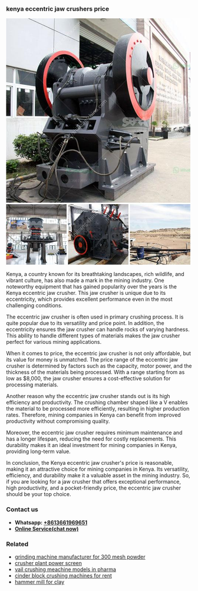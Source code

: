 <h3>kenya eccentric jaw crushers price</h3><img src='1703042129.jpg' alt=''><p>Kenya, a country known for its breathtaking landscapes, rich wildlife, and vibrant culture, has also made a mark in the mining industry. One noteworthy equipment that has gained popularity over the years is the Kenya eccentric jaw crusher. This jaw crusher is unique due to its eccentricity, which provides excellent performance even in the most challenging conditions.</p><p>The eccentric jaw crusher is often used in primary crushing process. It is quite popular due to its versatility and price point. In addition, the eccentricity ensures the jaw crusher can handle rocks of varying hardness. This ability to handle different types of materials makes the jaw crusher perfect for various mining applications.</p><p>When it comes to price, the eccentric jaw crusher is not only affordable, but its value for money is unmatched. The price range of the eccentric jaw crusher is determined by factors such as the capacity, motor power, and the thickness of the materials being processed. With a range starting from as low as $8,000, the jaw crusher ensures a cost-effective solution for processing materials.</p><p>Another reason why the eccentric jaw crusher stands out is its high efficiency and productivity. The crushing chamber shaped like a V enables the material to be processed more efficiently, resulting in higher production rates. Therefore, mining companies in Kenya can benefit from improved productivity without compromising quality.</p><p>Moreover, the eccentric jaw crusher requires minimum maintenance and has a longer lifespan, reducing the need for costly replacements. This durability makes it an ideal investment for mining companies in Kenya, providing long-term value.</p><p>In conclusion, the Kenya eccentric jaw crusher's price is reasonable, making it an attractive choice for mining companies in Kenya. Its versatility, efficiency, and durability make it a valuable asset in the mining industry. So, if you are looking for a jaw crusher that offers exceptional performance, high productivity, and a pocket-friendly price, the eccentric jaw crusher should be your top choice.</p><h3>Contact us</h3><ul><li><strong>Whatsapp:&nbsp;<a href="https://wa.me/8613661969651">+8613661969651</a></strong></li><li><a href="https://swt.shibang-china.com/?git&amp;zhl&amp;kenya eccentric jaw crushers price"><strong>Online Service(chat now)</strong></a></li></ul><h3>Related</h3><ul><li><a href='grinding machine manufacturer for 300 mesh powder.md'>grinding machine manufacturer for 300 mesh powder</a></li><li><a href='crusher plant power screen.md'>crusher plant power screen</a></li><li><a href='vail crushing meachine models in pharma.md'>vail crushing meachine models in pharma</a></li><li><a href='cinder block crushing machines for rent.md'>cinder block crushing machines for rent</a></li><li><a href='hammer mill for clay.md'>hammer mill for clay</a></li></ul>